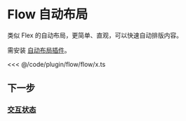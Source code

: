 <script setup>
import Case from '/component/Case.vue'
</script>

# Flow 自动布局

类似 Flex 的自动布局，更简单、直观，可以快速自动排版内容。

需安装 [自动布局插件](/plugin/in/flow/)。

<case name="Flow" count=1 height=160 editor=false></case>

<<< @/code/plugin/flow/flow/x.ts

## 下一步

### [交互状态](/guide/plugin/state)
